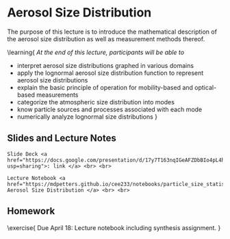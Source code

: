 # Aerosol Size Distribution
The purpose of this lecture is to introduce the mathematical description of the aerosol size distribution as well as measurement methods thereof.

\learning{
*At the end of this lecture, participants will be able to*
- interpret aerosol size distributions graphed in various domains 
- apply the lognormal aerosol size distribution function to represent aerosol size distributions
- explain the basic principle of operation for mobility-based and optical-based measurements
- categorize the atmospheric size distribution into modes 
- know particle sources and processes associated with each mode
- numerically analyze lognormal size distributions 
}

## Slides and Lecture Notes

~~~
Slide Deck <a href="https://docs.google.com/presentation/d/17y7T163nqIGeAFZDbBIo4pL4hLMYcyf2tjVWJWxF3sY/edit?usp=sharing">: link </a> <br> <br>
~~~

~~~
Lecture Notebook <a href="https://mdpetters.github.io/cee233/notebooks/particle_size_statistics/"> Aerosol Size Distribution </a> <br> <br>
~~~


## Homework

\exercise{
Due April 18: Lecture notebook including synthesis assignment. 
}
